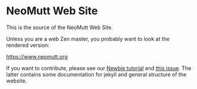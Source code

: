 # NeoMutt Web Site

This is the source of the NeoMutt Web Site.

Unless you are a web Zen master, you probably want to look at the rendered
version:

  https://www.neomutt.org

If you want to contribute, please see our
[Newbie tutorial](https://www.neomutt.org/dev/newbie-tutorial) and [this issue](https://github.com/neomutt/neomutt/issues/166). The latter contains some documentation for jekyll and general structure of the website.

